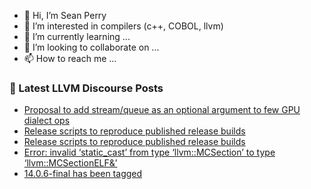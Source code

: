 - 👋 Hi, I’m Sean Perry
- 👀 I’m interested in compilers (c++, COBOL, llvm)
- 🌱 I’m currently learning ...
- 💞️ I’m looking to collaborate on ...
- 📫 How to reach me ...

<!---
s66perry/s66perry is a ✨ special ✨ repository because its `README.md` (this file) appears on your GitHub profile.
You can click the Preview link to take a look at your changes.
--->
### 📕 Latest LLVM Discourse Posts

<!-- DISCOURSE-LLVM:START -->
- [Proposal to add stream/queue as an optional argument to few GPU dialect ops](https://discourse.llvm.org/t/proposal-to-add-stream-queue-as-an-optional-argument-to-few-gpu-dialect-ops/67920#post_1)
- [Release scripts to reproduce published release builds](https://discourse.llvm.org/t/release-scripts-to-reproduce-published-release-builds/67918#post_2)
- [Release scripts to reproduce published release builds](https://discourse.llvm.org/t/release-scripts-to-reproduce-published-release-builds/67918#post_1)
- [Error: invalid ‘static_cast’ from type ‘llvm::MCSection’ to type ‘llvm::MCSectionELF&amp;’](https://discourse.llvm.org/t/error-invalid-static-cast-from-type-llvm-mcsection-to-type-llvm-mcsectionelf/67915#post_2)
- [14.0.6-final has been tagged](https://discourse.llvm.org/t/14-0-6-final-has-been-tagged/63432#post_16)
<!-- DISCOURSE-LLVM:END -->
